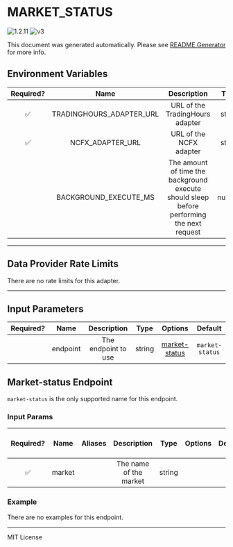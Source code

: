 # MARKET_STATUS

![1.2.11](https://img.shields.io/github/package-json/v/smartcontractkit/external-adapters-js?filename=packages/composites/market-status/package.json) ![v3](https://img.shields.io/badge/framework%20version-v3-blueviolet)

This document was generated automatically. Please see [README Generator](../../scripts#readme-generator) for more info.

## Environment Variables

| Required? |           Name           |                                        Description                                        |  Type  | Options | Default |
| :-------: | :----------------------: | :---------------------------------------------------------------------------------------: | :----: | :-----: | :-----: |
|    ✅     | TRADINGHOURS_ADAPTER_URL |                              URL of the TradingHours adapter                              | string |         |         |
|    ✅     |     NCFX_ADAPTER_URL     |                                  URL of the NCFX adapter                                  | string |         |         |
|           |  BACKGROUND_EXECUTE_MS   | The amount of time the background execute should sleep before performing the next request | number |         | `1000`  |

---

## Data Provider Rate Limits

There are no rate limits for this adapter.

---

## Input Parameters

| Required? |   Name   |     Description     |  Type  |                 Options                  |     Default     |
| :-------: | :------: | :-----------------: | :----: | :--------------------------------------: | :-------------: |
|           | endpoint | The endpoint to use | string | [market-status](#market-status-endpoint) | `market-status` |

## Market-status Endpoint

`market-status` is the only supported name for this endpoint.

### Input Params

| Required? |  Name  | Aliases |      Description       |  Type  | Options | Default | Depends On | Not Valid With |
| :-------: | :----: | :-----: | :--------------------: | :----: | :-----: | :-----: | :--------: | :------------: |
|    ✅     | market |         | The name of the market | string |         |         |            |                |

### Example

There are no examples for this endpoint.

---

MIT License
